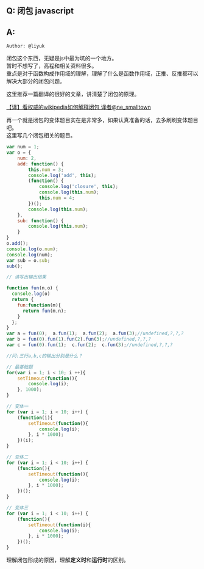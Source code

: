 ## Q: 闭包 javascript

## A: 

`Author: @liyuk`

闭包这个东西，无疑是js中最为坑的一个地方。   
暂时不想写了，高程和相关资料很多。  
重点是对于函数构成作用域的理解，理解了什么是函数作用域，正推、反推都可以解决大部分的闭包问题。

这里推荐一篇翻译的很好的文章，讲清楚了闭包的原理。

[【译】看权威的wikipedia如何解释闭包 译者@ne_smalltown](https://segmentfault.com/a/1190000007386162)

再一个就是闭包的变体题目实在是非常多，如果认真准备的话，去多刷刷变体题目吧。   
这里写几个闭包相关的题目。

```js
var num = 1;
var o = {
    num: 2,
    add: function() {
        this.num = 3;
		console.log('add', this);
        (function() {
			console.log('closure', this);
            console.log(this.num);
            this.num = 4;
        })();
        console.log(this.num);
    },
    sub: function() {
        console.log(this.num);
    }
}
o.add();
console.log(o.num);
console.log(num);
var sub = o.sub;
sub();

// 请写出输出结果
```

```js
function fun(n,o) {
  console.log(o)
  return {
    fun:function(m){
      return fun(m,n);
    }
  };
}
var a = fun(0);  a.fun(1);  a.fun(2);  a.fun(3);//undefined,?,?,?
var b = fun(0).fun(1).fun(2).fun(3);//undefined,?,?,?
var c = fun(0).fun(1);  c.fun(2);  c.fun(3);//undefined,?,?,?

//问:三行a,b,c的输出分别是什么？
```

```js
// 最基础题
for(var i = 1; i < 10; i ++){
    setTimeout(function(){
        console.log(i);
    }, 1000);
}

// 变体一
for (var i = 1; i < 10; i++) {
    (function(i){
        setTimeout(function(){
            console.log(i);
        }, i * 1000);
    })(i);
}

// 变体二
for (var i = 1; i < 10; i++) {
    (function(){
        setTimeout(function(){
            console.log(i);
        }, i * 1000);
    })();
}

// 变体三
for (var i = 1; i < 10; i++) {
    (function(){
        setTimeout(function(i){
            console.log(i);
        }, i * 1000);
    })();
}
```

理解闭包形成的原因，理解**定义时**和**运行时**的区别。
